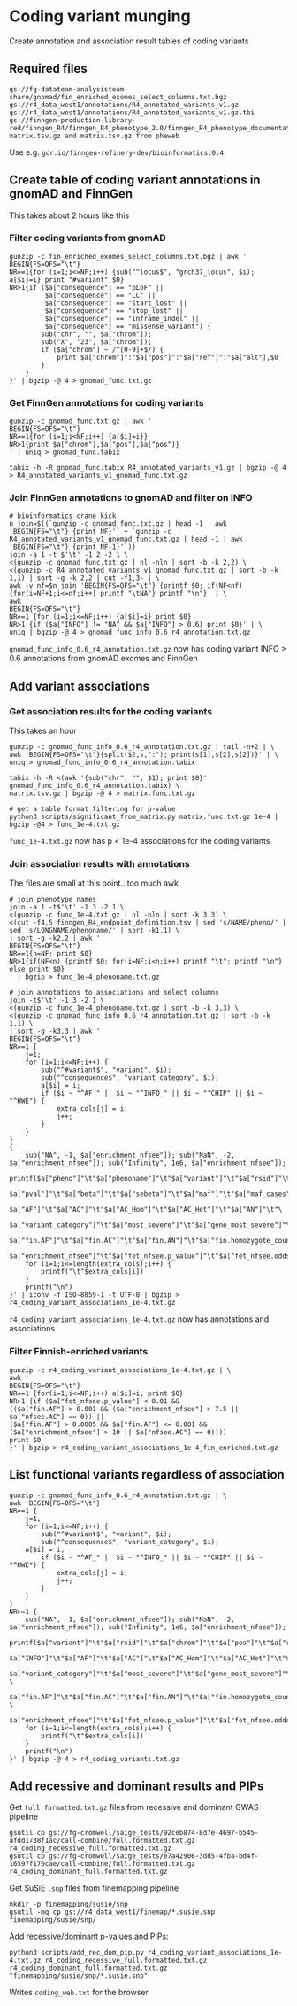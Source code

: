 # Coding variant munging

Create annotation and association result tables of coding variants

## Required files

```
gs://fg-datateam-analysisteam-share/gnomad/fin_enriched_exomes_select_columns.txt.bgz
gs://r4_data_west1/annotations/R4_annotated_variants_v1.gz
gs://r4_data_west1/annotations/R4_annotated_variants_v1.gz.tbi
gs://finngen-production-library-red/finngen_R4/finngen_R4_phenotype_2.0/finngen_R4_phenotype_documentation/finngen_R4_endpoint_definition.tsv
matrix.tsv.gz and matrix.tsv.gz from pheweb
```

Use e.g. `gcr.io/finngen-refinery-dev/bioinformatics:0.4`

## Create table of coding variant annotations in gnomAD and FinnGen

This takes about 2 hours like this

### Filter coding variants from gnomAD

```
gunzip -c fin_enriched_exomes_select_columns.txt.bgz | awk '
BEGIN{FS=OFS="\t"}
NR==1{for (i=1;i<=NF;i++) {sub("^locus$", "grch37_locus", $i); a[$i]=i} print "#variant",$0}
NR>1{if ($a["consequence"] == "pLoF" ||
         $a["consequence"] == "LC" ||
         $a["consequence"] == "start_lost" ||
         $a["consequence"] == "stop_lost" ||
         $a["consequence"] == "inframe_indel" ||
         $a["consequence"] == "missense_variant") {
        sub("chr", "", $a["chrom"]);
        sub("X", "23", $a["chrom"]);
        if ($a["chrom"] ~ /^[0-9]+$/) {
            print $a["chrom"]":"$a["pos"]":"$a["ref"]":"$a["alt"],$0
        }
    }
}' | bgzip -@ 4 > gnomad_func.txt.gz
```

### Get FinnGen annotations for coding variants

```
gunzip -c gnomad_func.txt.gz | awk '
BEGIN{FS=OFS="\t"}
NR==1{for (i=1;i<NF;i++) {a[$i]=i}}
NR>1{print $a["chrom"],$a["pos"],$a["pos"]}
' | uniq > gnomad_func.tabix

tabix -h -R gnomad_func.tabix R4_annotated_variants_v1.gz | bgzip -@ 4 > R4_annotated_variants_v1_gnomad_func.txt.gz
```

### Join FinnGen annotations to gnomAD and filter on INFO

```
# bioinformatics crane kick
n_join=$((`gunzip -c gnomad_func.txt.gz | head -1 | awk 'BEGIN{FS="\t"} {print NF}'` + `gunzip -c R4_annotated_variants_v1_gnomad_func.txt.gz | head -1 | awk 'BEGIN{FS="\t"} {print NF-1}'`))
join -a 1 -t $'\t' -1 2 -2 1 \
<(gunzip -c gnomad_func.txt.gz | nl -nln | sort -b -k 2,2) \
<(gunzip -c R4_annotated_variants_v1_gnomad_func.txt.gz | sort -b -k 1,1) | sort -g -k 2,2 | cut -f1,3- | \
awk -v nf=$n_join 'BEGIN{FS=OFS="\t"} {printf $0; if(NF<nf) {for(i=NF+1;i<=nf;i++) printf "\tNA"} printf "\n"}' | \
awk '
BEGIN{FS=OFS="\t"}
NR==1 {for (i=1;i<=NF;i++) {a[$i]=i} print $0}
NR>1 {if ($a["INFO"] != "NA" && $a["INFO"] > 0.6) print $0}' | \
uniq | bgzip -@ 4 > gnomad_func_info_0.6_r4_annotation.txt.gz
```

`gnomad_func_info_0.6_r4_annotation.txt.gz` now has coding variant INFO > 0.6 annotations from gnomAD exomes and FinnGen

## Add variant associations

### Get association results for the coding variants

This takes an hour

```
gunzip -c gnomad_func_info_0.6_r4_annotation.txt.gz | tail -n+2 | \
awk 'BEGIN{FS=OFS="\t"}{split($2,s,":"); print(s[1],s[2],s[2])}' | \
uniq > gnomad_func_info_0.6_r4_annotation.tabix

tabix -h -R <(awk '{sub("chr", "", $1); print $0}' gnomad_func_info_0.6_r4_annotation.tabix) \
matrix.tsv.gz | bgzip -@ 4 > matrix.func.txt.gz

# get a table format filtering for p-value
python3 scripts/significant_from_matrix.py matrix.func.txt.gz 1e-4 | bgzip -@4 > func_1e-4.txt.gz
```

`func_1e-4.txt.gz` now has p < 1e-4 associations for the coding variants

### Join association results with annotations

The files are small at this point.. too much awk

```
# join phenotype names
join -a 1 -t$'\t' -1 3 -2 1 \
<(gunzip -c func_1e-4.txt.gz | nl -nln | sort -k 3,3) \
<(cut -f4,5 finngen_R4_endpoint_definition.tsv | sed 's/NAME/pheno/' | sed 's/LONGNAME/phenoname/' | sort -k1,1) \
| sort -g -k2,2 | awk '
BEGIN{FS=OFS="\t"}
NR==1{n=NF; print $0}
NR>1{if(NF<n) {printf $0; for(i=NF;i<n;i++) printf "\t"; printf "\n"} else print $0}
' | bgzip > func_1e-4_phenoname.txt.gz
```

```
# join annotations to associations and select columns
join -t$'\t' -1 3 -2 1 \
<(gunzip -c func_1e-4_phenoname.txt.gz | sort -b -k 3,3) \
<(gunzip -c gnomad_func_info_0.6_r4_annotation.txt.gz | sort -b -k 1,1) \
| sort -g -k3,3 | awk '
BEGIN{FS=OFS="\t"}
NR==1 {
    j=1;
    for (i=1;i<=NF;i++) {
        sub("^#variant$", "variant", $i);
        sub("^consequence$", "variant_category", $i);
        a[$i] = i;
        if ($i ~ "^AF_" || $i ~ "^INFO_" || $i ~ "^CHIP" || $i ~ "^HWE") {
            extra_cols[j] = i;
            j++;
        }
    }
}
{
    sub("NA", -1, $a["enrichment_nfsee"]); sub("NaN", -2, $a["enrichment_nfsee"]); sub("Infinity", 1e6, $a["enrichment_nfsee"]);
    printf($a["pheno"]"\t"$a["phenoname"]"\t"$a["variant"]"\t"$a["rsid"]"\t"$a["chrom"]"\t"$a["pos"]"\t"$a["ref"]"\t"$a["alt"]"\t"\
           $a["pval"]"\t"$a["beta"]"\t"$a["sebeta"]"\t"$a["maf"]"\t"$a["maf_cases"]"\t"$a["maf_controls"]"\t"$a["INFO"]"\t"\
           $a["AF"]"\t"$a["AC"]"\t"$a["AC_Hom"]"\t"$a["AC_Het"]"\t"$a["AN"]"\t"\
           $a["variant_category"]"\t"$a["most_severe"]"\t"$a["gene_most_severe"]"\t"$a["grch37_locus"]"\t"\
           $a["fin.AF"]"\t"$a["fin.AC"]"\t"$a["fin.AN"]"\t"$a["fin.homozygote_count"]"\t"$a["nfsee.AF"]"\t"$a["nfsee.AC"]"\t"$a["nfsee.AN"]"\t"$a["nfsee.homozygote_count"]"\t"\
           $a["enrichment_nfsee"]"\t"$a["fet_nfsee.p_value"]"\t"$a["fet_nfsee.odds_ratio"])
    for (i=1;i<=length(extra_cols);i++) {
        printf("\t"$extra_cols[i])
    }
    printf("\n")
}' | iconv -f ISO-8859-1 -t UTF-8 | bgzip > r4_coding_variant_associations_1e-4.txt.gz
```

`r4_coding_variant_associations_1e-4.txt.gz` now has annotations and associations

### Filter Finnish-enriched variants

```
gunzip -c r4_coding_variant_associations_1e-4.txt.gz | \
awk '
BEGIN{FS=OFS="\t"}
NR==1 {for(i=1;i<=NF;i++) a[$i]=i; print $0}
NR>1 {if ($a["fet_nfsee.p_value"] < 0.01 &&
(($a["fin.AF"] > 0.001 && ($a["enrichment_nfsee"] > 7.5 || $a["nfsee.AC"] == 0)) ||
($a["fin.AF"] > 0.0005 && $a["fin.AF"] <= 0.001 && ($a["enrichment_nfsee"] > 10 || $a["nfsee.AC"] == 0))))
print $0
}' | bgzip > r4_coding_variant_associations_1e-4_fin_enriched.txt.gz
```

## List functional variants regardless of association

```
gunzip -c gnomad_func_info_0.6_r4_annotation.txt.gz | \
awk 'BEGIN{FS=OFS="\t"}
NR==1 {
    j=1;
    for (i=1;i<=NF;i++) {
        sub("^#variant$", "variant", $i);
        sub("^consequence$", "variant_category", $i);
	a[$i] = i;
        if ($i ~ "^AF_" || $i ~ "^INFO_" || $i ~ "^CHIP" || $i ~ "^HWE") {
            extra_cols[j] = i;
            j++;
        }
    }
}
NR>=1 {
    sub("NA", -1, $a["enrichment_nfsee"]); sub("NaN", -2, $a["enrichment_nfsee"]); sub("Infinity", 1e6, $a["enrichment_nfsee"]);
    printf($a["variant"]"\t"$a["rsid"]"\t"$a["chrom"]"\t"$a["pos"]"\t"$a["ref"]"\t"$a["alt"]"\t"\
           $a["INFO"]"\t"$a["AF"]"\t"$a["AC"]"\t"$a["AC_Hom"]"\t"$a["AC_Het"]"\t"$a["AN"]"\t"\
           $a["variant_category"]"\t"$a["most_severe"]"\t"$a["gene_most_severe"]"\t"$a["grch37_locus"]"\t" \
           $a["fin.AF"]"\t"$a["fin.AC"]"\t"$a["fin.AN"]"\t"$a["fin.homozygote_count"]"\t"$a["nfsee.AF"]"\t"$a["nfsee.AC"]"\t"$a["nfsee.AN"]"\t"$a["nfsee.homozygote_count"]"\t" \
           $a["enrichment_nfsee"]"\t"$a["fet_nfsee.p_value"]"\t"$a["fet_nfsee.odds_ratio"])
    for (i=1;i<=length(extra_cols);i++) {
        printf("\t"$extra_cols[i])
    }
    printf("\n")
}' | bgzip -@ 4 > r4_coding_variants.txt.gz
```

## Add recessive and dominant results and PIPs

Get `full.formatted.txt.gz` files from recessive and dominant GWAS pipeline

```
gsutil cp gs://fg-cromwell/saige_tests/92ceb874-8d7e-4697-b545-afdd1738f1ac/call-combine/full.formatted.txt.gz r4_coding_recessive_full.formatted.txt.gz
gsutil cp gs://fg-cromwell/saige_tests/e7a42906-3dd5-4fba-bd4f-16597f170cae/call-combine/full.formatted.txt.gz r4_coding_dominant_full.formatted.txt.gz
```

Get SuSiE `.snp` files from finemapping pipeline

```
mkdir -p finemapping/susie/snp
gsutil -mq cp gs://r4_data_west1/finemap/*.susie.snp finemapping/susie/snp/
```

Add recessive/dominant p-values and PIPs:

```
python3 scripts/add_rec_dom_pip.py r4_coding_variant_associations_1e-4.txt.gz r4_coding_recessive_full.formatted.txt.gz r4_coding_dominant_full.formatted.txt.gz "finemapping/susie/snp/*.susie.snp"
```

Writes `coding_web.txt` for the browser
